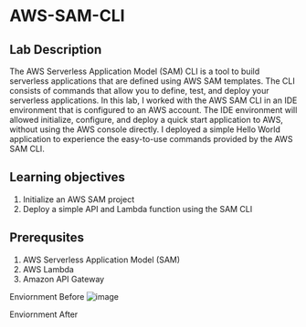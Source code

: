 # AWS-SAM-CLI

## Lab Description

The AWS Serverless Application Model (SAM) CLI is a tool to build serverless applications that are defined using AWS SAM templates. The CLI consists of commands that allow you to define, test, and deploy your serverless applications.
In this lab, I worked with the AWS SAM CLI in an IDE environment that is configured to an AWS account. The IDE environment will allowed initialize, configure, and deploy a quick start application to AWS, without using the AWS console directly. I deployed a simple Hello World application to experience the easy-to-use commands provided by the AWS SAM CLI.

## Learning objectives

1. Initialize an AWS SAM project
2. Deploy a simple API and Lambda function using the SAM CLI

## Prerequsites

1. AWS Serverless Application Model (SAM)
2. AWS Lambda
3. Amazon API Gateway

Enviornment Before
![image](https://github.com/sai09kumar/AWS-SAM-CLI/assets/124625853/099b19d6-8f25-4267-8471-28ffcc082b21)

Enviornment After



